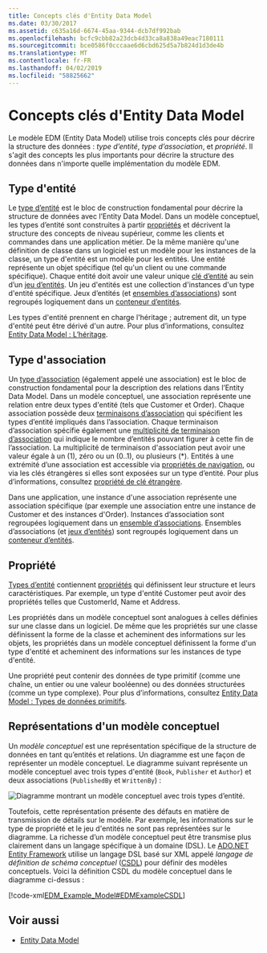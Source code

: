 ```yaml
---
title: Concepts clés d'Entity Data Model
ms.date: 03/30/2017
ms.assetid: c635a16d-6674-45aa-9344-dcb7df992bab
ms.openlocfilehash: bcfc9cbb82a23dcb4d33ca8a838a49eac7180111
ms.sourcegitcommit: bce0586f0cccaae6d6cbd625d5a7b824d1d3de4b
ms.translationtype: MT
ms.contentlocale: fr-FR
ms.lasthandoff: 04/02/2019
ms.locfileid: "58825662"
---
```

# <a name="entity-data-model-key-concepts"></a>Concepts clés d'Entity Data Model
Le modèle EDM (Entity Data Model) utilise trois concepts clés pour décrire la structure des données : *type d’entité*, *type d’association*, et *propriété*. Il s'agit des concepts les plus importants pour décrire la structure des données dans n'importe quelle implémentation du modèle EDM.  
  
## <a name="entity-type"></a>Type d'entité  
 Le [type d’entité](../../../../docs/framework/data/adonet/entity-type.md) est le bloc de construction fondamental pour décrire la structure de données avec l’Entity Data Model. Dans un modèle conceptuel, les types d’entité sont construites à partir [propriétés](../../../../docs/framework/data/adonet/property.md) et décrivent la structure des concepts de niveau supérieur, comme les clients et commandes dans une application métier. De la même manière qu'une définition de classe dans un logiciel est un modèle pour les instances de la classe, un type d'entité est un modèle pour les entités. Une entité représente un objet spécifique (tel qu'un client ou une commande spécifique). Chaque entité doit avoir une valeur unique [clé d’entité](../../../../docs/framework/data/adonet/entity-key.md) au sein d’un [jeu d’entités](../../../../docs/framework/data/adonet/entity-set.md).  Un jeu d'entités est une collection d'instances d'un type d'entité spécifique. Jeux d’entités (et [ensembles d’associations](../../../../docs/framework/data/adonet/association-set.md)) sont regroupés logiquement dans un [conteneur d’entités](../../../../docs/framework/data/adonet/entity-container.md).  
  
 Les types d'entité prennent en charge l'héritage ; autrement dit, un type d'entité peut être dérivé d'un autre. Pour plus d’informations, consultez [Entity Data Model : L’héritage](../../../../docs/framework/data/adonet/entity-data-model-inheritance.md).  
  
## <a name="association-type"></a>Type d'association  
 Un [type d’association](../../../../docs/framework/data/adonet/association-type.md) (également appelé une association) est le bloc de construction fondamental pour la description des relations dans l’Entity Data Model. Dans un modèle conceptuel, une association représente une relation entre deux types d'entité (tels que Customer et Order). Chaque association possède deux [terminaisons d’association](../../../../docs/framework/data/adonet/association-end.md) qui spécifient les types d’entité impliqués dans l’association. Chaque terminaison d’association spécifie également une [multiplicité de terminaison d’association](../../../../docs/framework/data/adonet/association-end-multiplicity.md) qui indique le nombre d’entités pouvant figurer à cette fin de l’association. La multiplicité de terminaison d'association peut avoir une valeur égale à un (1), zéro ou un (0..1), ou plusieurs (*). Entités à une extrémité d’une association est accessible via [propriétés de navigation](../../../../docs/framework/data/adonet/navigation-property.md), ou via les clés étrangères si elles sont exposées sur un type d’entité. Pour plus d’informations, consultez [propriété de clé étrangère](../../../../docs/framework/data/adonet/foreign-key-property.md).  
  
 Dans une application, une instance d'une association représente une association spécifique (par exemple une association entre une instance de Customer et des instances d'Order). Instances d’association sont regroupées logiquement dans un [ensemble d’associations](../../../../docs/framework/data/adonet/association-set.md). Ensembles d’associations (et [jeux d’entités](../../../../docs/framework/data/adonet/entity-set.md)) sont regroupés logiquement dans un [conteneur d’entités](../../../../docs/framework/data/adonet/entity-container.md).  
  
## <a name="property"></a>Propriété  
 [Types d’entité](../../../../docs/framework/data/adonet/entity-type.md) contiennent [propriétés](../../../../docs/framework/data/adonet/property.md) qui définissent leur structure et leurs caractéristiques. Par exemple, un type d'entité Customer peut avoir des propriétés telles que CustomerId, Name et Address.  
  
 Les propriétés dans un modèle conceptuel sont analogues à celles définies sur une classe dans un logiciel. De même que les propriétés sur une classe définissent la forme de la classe et acheminent des informations sur les objets, les propriétés dans un modèle conceptuel définissent la forme d'un type d'entité et acheminent des informations sur les instances de type d'entité.  
  
 Une propriété peut contenir des données de type primitif (comme une chaîne, un entier ou une valeur booléenne) ou des données structurées (comme un type complexe). Pour plus d’informations, consultez [Entity Data Model : Types de données primitifs](../../../../docs/framework/data/adonet/entity-data-model-primitive-data-types.md).  
  
## <a name="representations-of-a-conceptual-model"></a>Représentations d'un modèle conceptuel  
 Un *modèle conceptuel* est une représentation spécifique de la structure de données en tant qu’entités et relations. Un diagramme est une façon de représenter un modèle conceptuel. Le diagramme suivant représente un modèle conceptuel avec trois types d'entité (`Book`, `Publisher` et `Author`) et deux associations (`PublishedBy` et `WrittenBy`) :  
  
 ![Diagramme montrant un modèle conceptuel avec trois types d’entité.](./media/entity-data-model-key-concepts/conceptual-model-entity-types-associations.gif)  
  
 Toutefois, cette représentation présente des défauts en matière de transmission de détails sur le modèle. Par exemple, les informations sur le type de propriété et le jeu d'entités ne sont pas représentées sur le diagramme. La richesse d’un modèle conceptuel peut être transmise plus clairement dans un langage spécifique à un domaine (DSL). Le [ADO.NET Entity Framework](../../../../docs/framework/data/adonet/ef/index.md) utilise un langage DSL basé sur XML appelé *langage de définition de schéma conceptuel* ([CSDL](../../../../docs/framework/data/adonet/ef/language-reference/csdl-specification.md)) pour définir des modèles conceptuels. Voici la définition CSDL du modèle conceptuel dans le diagramme ci-dessus :  
  
 [!code-xml[EDM_Example_Model#EDMExampleCSDL](../../../../samples/snippets/xml/VS_Snippets_Data/edm_example_model/xml/books.edmx#edmexamplecsdl)]  
  
## <a name="see-also"></a>Voir aussi
- [Entity Data Model](../../../../docs/framework/data/adonet/entity-data-model.md)
